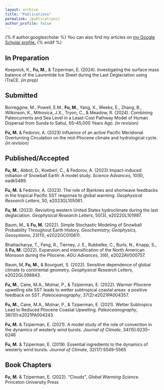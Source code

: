 ```yaml
---
layout: archive
title: "Publications"
permalink: /publications/
author_profile: false
---
```


{% if author.googlescholar %}
  You can also find my articles on <u><a href="{{author.googlescholar}}">my Google Scholar profile</a>.</u>
{% endif %}

## In Preparation
Koepnick, K., <b>Fu, M.</b>, & Tziperman, E. (2024). Investigating the surface mass balance of the Laurentide Ice Sheet during the Last Deglaciation using iTraCE. *(in prep)*

## Submitted
Borreggine, M., Powell, E.M., <b>Fu, M.</b>, Yang, X., Weeks, E., Zhang, B., Wilkinson, K., Mitrovica, J.X., Tryon, C., & Meadow, R. (2024). Combining Paleocurrents and Sea Level in a Least-Cost Pathway Model of Human Dispersal from Sunda to Sahul, 65–45,000 Years Ago. *(in revision)*

<b>Fu, M.</b> & Fedorov, A. (2023) Influence of an active Pacific Meridional Overturning Circulation on the mid-Pliocene climate and hydrological cycle. *(in revision)*

## Published/Accepted

<b>Fu, M.</b>, Abbot, D., Koeberl, C., & Fedorov, A. (2023) Impact-induced initiation of Snowball Earth: A model study. *Science Advances*, 10(6), eadk5489.

<b>Fu, M.</b> & Fedorov, A. (2023). The role of Bjerknes and shortwave feedbacks in the tropical Pacific SST response to global warming. *Geophysical Research Letters*, 50, e2023GL105061.

<b>Fu, M.</b> (2023). Revisiting western United States hydroclimate during the last deglaciation. *Geophysical Research Letters*, 50(3), e2022GL101997.

Baum, M., & <b>Fu, M.</b> (2022). Simple Stochastic Modeling of Snowball Probability Throughout Earth History. *Geochemistry, Geophysics, Geosystems*, 23(11), e2022GC010611.

Bhattacharya, T., Feng, R., Tierney, J. E., Rubbelke, C., Burls, N., Knapp, S., & <b>Fu, M.</b> (2022). Expansion and intensification of the North American Monsoon during the Pliocene. *AGU Advances*, 3(6), e2022AV000757.

Baum, M, <b>Fu, M.</b>, & Bourguet, S. (2022). Sensitive dependence of global climate to continental geometry. *Geophysical Research Letters*, e2022GL098843.

<b>Fu, M.</b>, Cane, M.A., Molnar, P., & Tziperman, E. (2022). Warmer Pliocene upwelling site SST leads to wetter subtropical coastal areas: a positive feedback on SST. *Paleoceanography*, 37(2):e2021PA004357.

<b>Fu, M.</b>, Cane, M.A., Molnar, P., & Tziperman, E. (2021). Wetter Subtropics Lead to Reduced Pliocene Coastal Upwelling. *Paleoceanography*, 36(10):e2021PA004243.

<b>Fu, M.</b> & Tziperman, E. (2021). A model study of the role of convection in the dynamics of westerly wind bursts. *Journal of Climate*, 34(15):6235–6246

<b>Fu, M.</b> & Tziperman, E. (2019). Essential ingredients to the dynamics of westerly wind bursts. *Journal of Climate*, 32(17):5549–5565

## Book Chapters

<b>Fu, M.</b> & Tziperman, E. (2022). "Clouds", *Global Warming Science*. Princeton University Press 

